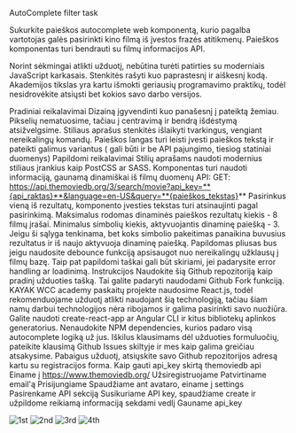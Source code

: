 

AutoComplete filter task

Sukurkite paieškos autocomplete web komponentą, kurio pagalba vartotojas galės pasirinkti kino filmą iš įvestos frazės atitikmenų. Paieškos komponentas turi bendrauti su filmų informacijos API.

Norint sėkmingai atlikti užduotį, nebūtina turėti patirties su moderniais JavaScript karkasais. Stenkitės rašyti kuo paprastesnį ir aiškesnį kodą. Akademijos tikslas yra kartu išmokti geriausių programavimo praktikų, todėl nesidrovėkite atsiųsti bet kokios savo darbo versijos.

Pradiniai reikalavimai
Dizainą įgyvendinti kuo panašesnį į pateiktą žemiau. Pikselių nematuosime, tačiau į centravimą ir bendrą išdėstymą atsižvelgsime.
Stiliaus aprašus stenkitės išlaikyti tvarkingus, vengiant nereikalingų komandų.
Paieškos langas turi leisti įvesti paieškos tekstą ir pateikti galimus variantus ( gali būti ir be API pajungimo, tiesiog statiniai duomenys)
Papildomi reikalavimai
Stilių aprašams naudoti modernius stiliaus įrankius kaip PostCSS ar SASS.
Komponentas turi naudoti informaciją, gaunamą dinamiškai iš filmų duomenų API: GET: https://api.themoviedb.org/3/search/movie?api_key=**{api_raktas}**&language=en-US&query=**{paieškos_tekstas}**
Pasirinkus vieną iš rezultatų, komponento įvesties tekstas turi atsinaujinti pagal pasirinkimą.
Maksimalus rodomas dinaminės paieškos rezultatų kiekis - 8 filmų įrašai.
Minimalus simbolių kiekis, aktyvuojantis dinaminę paiešką - 3. Jeigu ši sąlyga tenkinama, bet koks simbolio pakeitimas panaikina buvusius rezultatus ir iš naujo aktyvuoja dinaminę paiešką.
Papildomas pliusas bus jeigu naudosite debounce funkciją apsisaugot nuo nereikalingų užklausų į filmų bazę. Taip pat papildomi taškai gali būt skiriami, jei padarysite error handling ar loadinimą.
Instrukcijos
Naudokite šią Github repozitoriją kaip pradinį užduoties tašką. Tai galite padaryti naudodami Github Fork funkciją.
KAYAK WCC academy paskaitų projekte naudosime React.js, todėl rekomenduojame užduotį atlikti naudojant šią technologiją, tačiau šiam namų darbui technologijos nėra ribojamos ir galima pasirinkti savo nuožiūra. Galite naudoti create-react-app ar Angular CLI ir kitus bibliotekų aplinkos generatorius.
Nenaudokite NPM dependencies, kurios padaro visą autocomplete logiką už jus.
Iškilus klausimams dėl užduoties formuluočių, pateikite klausimą Github Issues skiltyje ir mes kaip galima greičiau atsakysime.
Pabaigus užduotį, atsiųskite savo Github repozitorijos adresą kartu su registracijos forma.
Kaip gauti api_key skirtą themoviedb api
Einame į https://www.themoviedb.org/
Užsiregistruojame
Patvirtiname email'ą
Prisijungiame
Spaudžiame ant avataro, einame į settings
Pasirenkame API sekciją
Susikuriame API key, spaudžiame create ir užpildome reikiamą informaciją sekdami vedlį
Gauname api_key

![1st](https://user-images.githubusercontent.com/74046943/108624329-f9aaf800-744c-11eb-9cb0-457e1251d7b7.png)
![2nd](https://user-images.githubusercontent.com/74046943/108624330-fadc2500-744c-11eb-9d42-d273756367cb.png)
![3rd](https://user-images.githubusercontent.com/74046943/108624332-fc0d5200-744c-11eb-8f85-c1034d633042.png)
![4th](https://user-images.githubusercontent.com/74046943/108624334-fd3e7f00-744c-11eb-9521-324367a380b1.png)

